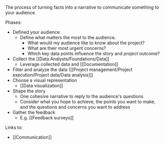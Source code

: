 The process of turning facts into a narrative to communicate something to your audience. 

Phases:
- Defined your audience
	- Define what matters the most to the audience.
		- What would my audience like to know about the project?
		- What are their most urgent concerns?
		- Which key data points influence the story and project outcome?
- Collect the [[Data Analysts/Foundations/Data]]
	- Leverage collected data and [[Documentation]]
- Filter and analyze the data ([[Project management/Project execution/Project data/Data analysis]])
- Choose a visual representation
	- [[Data visualization]]
- Shape the story
	- One cohesive narrative to reply to the audience's questions
	- Consider what you hope to achieve, the points you want to make, and the questions and concerns you want to address
- Gather the feedback
	- E.g. [[Feedback surveys]]

Links to:
- [[Communication]]
